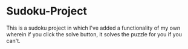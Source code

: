 # Sudoku-Project
This is a sudoku project in which I've added a functionality of my own wherein if you click the solve button, it solves the puzzle for you if you can't.
